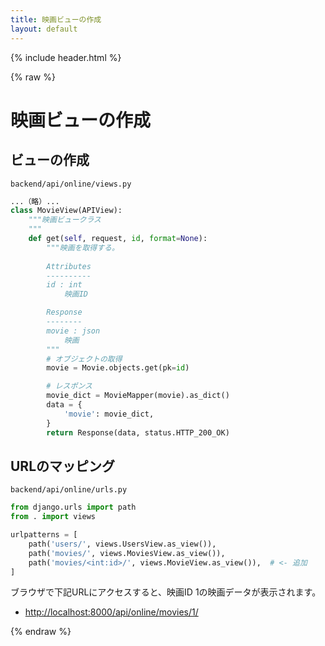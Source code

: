 ```yaml
---
title: 映画ビューの作成
layout: default
---
```


{% include header.html %}

{% raw %}

# 映画ビューの作成

## ビューの作成
`backend/api/online/views.py`
```py
...（略）...
class MovieView(APIView):
    """映画ビュークラス
    """
    def get(self, request, id, format=None):
        """映画を取得する。
        
        Attributes
        ----------
        id : int
            映画ID

        Response
        --------
        movie : json
            映画
        """
        # オブジェクトの取得
        movie = Movie.objects.get(pk=id)

        # レスポンス
        movie_dict = MovieMapper(movie).as_dict()
        data = {
            'movie': movie_dict,
        }
        return Response(data, status.HTTP_200_OK)
```

## URLのマッピング
`backend/api/online/urls.py`
```py
from django.urls import path
from . import views

urlpatterns = [
    path('users/', views.UsersView.as_view()),
    path('movies/', views.MoviesView.as_view()),
    path('movies/<int:id>/', views.MovieView.as_view()),  # <- 追加
]
```

ブラウザで下記URLにアクセスすると、映画ID 1の映画データが表示されます。
- [http://localhost:8000/api/online/movies/1/](http://localhost:8000/api/online/movies/1/)

{% endraw %}
